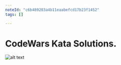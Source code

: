 ```yaml
---
noteId: "c6b489203a4b11eaabefcd17b23f1452"
tags: []

---
```


# CodeWars Kata Solutions.


![alt text](https://www.codewars.com/users/echokid/badges/large "Logo Title Text 1")